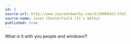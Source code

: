 ```yaml
---
id: 1
source-url: http://www.joyceandwalky.com/d/20000423.html
source-name: Jason Chesterfield (It's Walky)
published: true
---
```

 What *is* it with you people and windows?!
